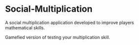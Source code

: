 # Social-Multiplication
A social multiplication application developed to improve players mathematical skills.

Gamefied version of testing your multiplication skill.
